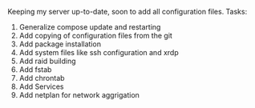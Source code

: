 Keeping my server up-to-date, soon to add all configuration files.
Tasks:
  1. Generalize compose update and restarting
  2. Add copying of configuration files from the git
  3. Add package installation 
  4. Add system files like ssh configuration and xrdp
  5. Add raid building 
  6. Add fstab
  7. Add chrontab
  8. Add Services
  9. Add netplan for network aggrigation 
  
